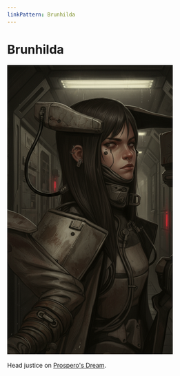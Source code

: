 ```yaml
---
linkPattern: Brunhilda
---
```

# Brunhilda

<div class="grid" markdown>

![Portrait](./brunhilda.png)

<div markdown>

Head justice on [Prospero's Dream](/places/prosperos-dream/index.md).

</div>
</div>
